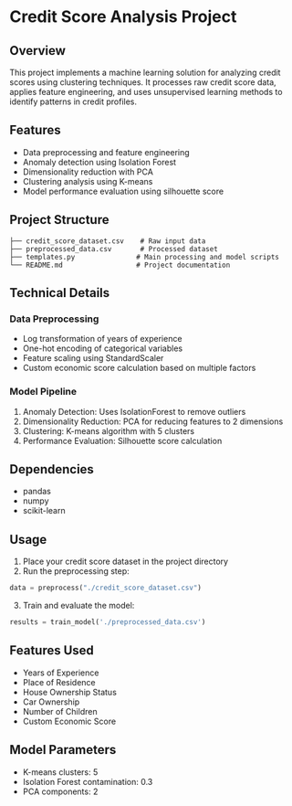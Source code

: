 # Credit Score Analysis Project

## Overview
This project implements a machine learning solution for analyzing credit scores using clustering techniques. It processes raw credit score data, applies feature engineering, and uses unsupervised learning methods to identify patterns in credit profiles.

## Features
- Data preprocessing and feature engineering
- Anomaly detection using Isolation Forest
- Dimensionality reduction with PCA
- Clustering analysis using K-means
- Model performance evaluation using silhouette score

## Project Structure
```
├── credit_score_dataset.csv    # Raw input data
├── preprocessed_data.csv       # Processed dataset
├── templates.py               # Main processing and model scripts
└── README.md                  # Project documentation
```

## Technical Details

### Data Preprocessing
- Log transformation of years of experience
- One-hot encoding of categorical variables
- Feature scaling using StandardScaler
- Custom economic score calculation based on multiple factors

### Model Pipeline
1. Anomaly Detection: Uses IsolationForest to remove outliers
2. Dimensionality Reduction: PCA for reducing features to 2 dimensions
3. Clustering: K-means algorithm with 5 clusters
4. Performance Evaluation: Silhouette score calculation

## Dependencies
- pandas
- numpy
- scikit-learn

## Usage
1. Place your credit score dataset in the project directory
2. Run the preprocessing step:
```python
data = preprocess("./credit_score_dataset.csv")
```
3. Train and evaluate the model:
```python
results = train_model('./preprocessed_data.csv')
```

## Features Used
- Years of Experience
- Place of Residence
- House Ownership Status
- Car Ownership
- Number of Children
- Custom Economic Score

## Model Parameters
- K-means clusters: 5
- Isolation Forest contamination: 0.3
- PCA components: 2 